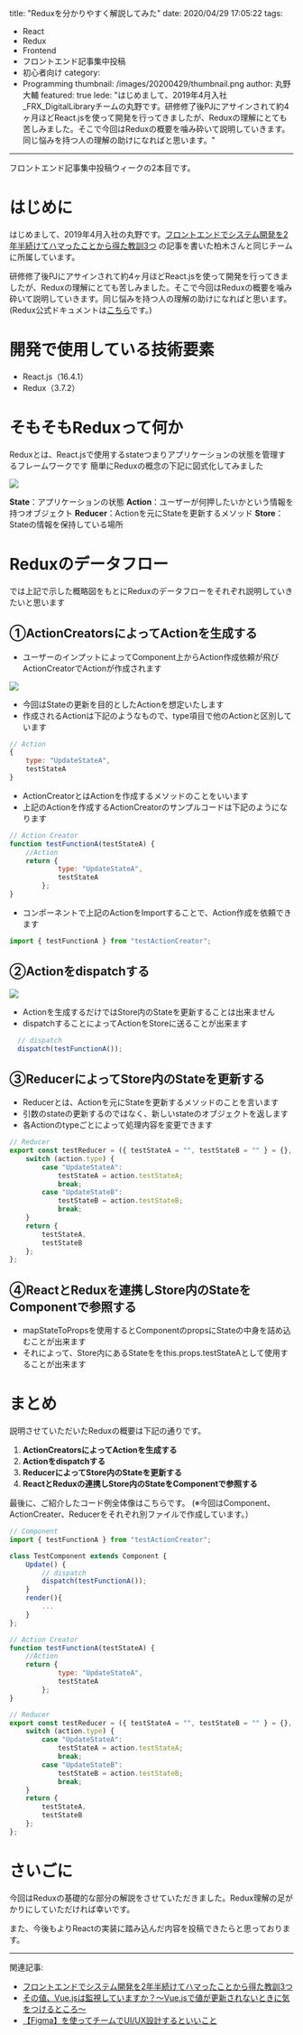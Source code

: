 title: "Reduxを分かりやすく解説してみた"
date: 2020/04/29 17:05:22
tags:
  - React
  - Redux
  - Frontend
  - フロントエンド記事集中投稿
  - 初心者向け
category:
  - Programming
thumbnail: /images/20200429/thumbnail.png
author: 丸野大輔
featured: true
lede: "はじめまして、2019年4月入社_FRX_DigitalLibraryチームの丸野です。研修修了後PJにアサインされて約4ヶ月ほどReact.jsを使って開発を行ってきましたが、Reduxの理解にとても苦しみました。そこで今回はReduxの概要を噛み砕いて説明していきます。同じ悩みを持つ人の理解の助けになればと思います。"
---

フロントエンド記事集中投稿ウィークの2本目です。

# はじめに

はじめまして、2019年4月入社の丸野です。[フロントエンドでシステム開発を2年半続けてハマったことから得た教訓3つ](https://future-architect.github.io/articles/20191029/) の記事を書いた柏木さんと同じチームに所属しています。

研修修了後PJにアサインされて約4ヶ月ほどReact.jsを使って開発を行ってきましたが、Reduxの理解にとても苦しみました。そこで今回はReduxの概要を噛み砕いて説明していきます。同じ悩みを持つ人の理解の助けになればと思います。
(Redux公式ドキュメントは[こちら](https://redux.js.org/)です。)


# 開発で使用している技術要素

* React.js（16.4.1）
* Redux（3.7.2）

# そもそもReduxって何か

Reduxとは、React.jsで使用するstateつまりアプリケーションの状態を管理するフレームワークです
簡単にReduxの概念の下記に図式化してみました


<img src="/images/20200429/1.png">


**State**：アプリケーションの状態
**Action**：ユーザーが何押したいかという情報を持つオブジェクト
**Reducer**：Actionを元にStateを更新するメソッド
**Store**：Stateの情報を保持している場所

# Reduxのデータフロー
では上記で示した概略図をもとにReduxのデータフローをそれぞれ説明していきたいと思います

## ①ActionCreatorsによってActionを生成する
* ユーザーのインプットによってComponent上からAction作成依頼が飛びActionCreatorでActionが作成されます

<img src="/images/20200429/2.png" class="img-small-size">


* 今回はStateの更新を目的としたActionを想定いたします
* 作成されるActionは下記のようなもので、type項目で他のActionと区別しています

```js Action.js
// Action
{
    type: "UpdateStateA",
    testStateA
}
```

* ActionCreatorとはActionを作成するメソッドのことをいいます
* 上記のActionを作成するActionCreatorのサンプルコードは下記のようになります

```js ActionCreater.js
// Action Creator
function testFunctionA(testStateA) {
    //Action
    return {
            type: "UpdateStateA",
            testStateA
        };
}
```

* コンポーネントで上記のActionをImportすることで、Action作成を依頼できます

```js Component.js
import { testFunctionA } from "testActionCreator";
```

## ②Actionをdispatchする

<img src="/images/20200429/3.png" class="img-small-size">


* Actionを生成するだけではStore内のStateを更新することは出来ません
* dispatchすることによってActionをStoreに送ることが出来ます

```js Component.js
  // dispatch
  dispatch(testFunctionA());
```

## ③ReducerによってStore内のStateを更新する
* Reducerとは、Actionを元にStateを更新するメソッドのことを言います
* 引数のstateの更新するのではなく、新しいstateのオブジェクトを返します
* 各Actionのtypeごとによって処理内容を変更できます

```js Reducer.js
// Reducer
export const testReducer = ({ testStateA = "", testStateB = "" } = {}, action) => {
    switch (action.type) {
        case "UpdateStateA":
            testStateA = action.testStateA;
            break;
        case "UpdateStateB":
            testStateB = action.testStateB;
            break;
    }
    return {
        testStateA,
        testStateB
    };
};
```

## ④ReactとReduxを連携しStore内のStateをComponentで参照する

* mapStateToPropsを使用するとComponentのpropsにStateの中身を詰め込むことが出来ます
* それによって、Store内にあるStateををthis.props.testStateAとして使用することが出来ます

# まとめ

説明させていただいたReduxの概要は下記の通りです。

1. **ActionCreatorsによってActionを生成する**
2. **Actionをdispatchする**
3. **ReducerによってStore内のStateを更新する**
4. **ReactとReduxの連携しStore内のStateをComponentで参照する**

最後に、ご紹介したコード例全体像はこちらです。
(※今回はComponent、ActionCreater、Reducerをそれぞれ別ファイルで作成しています。）

```js Test.js
// Component
import { testFunctionA } from "testActionCreator";

class TestComponent extends Component {
    Update() {
        // dispatch
        dispatch(testFunctionA());
    }
    render(){
        ...
    }
};

// Action Creator
function testFunctionA(testStateA) {
    //Action
    return {
            type: "UpdateStateA",
            testStateA
        };
}

// Reducer
export const testReducer = ({ testStateA = "", testStateB = "" } = {}, action) => {
    switch (action.type) {
        case "UpdateStateA":
            testStateA = action.testStateA;
            break;
        case "UpdateStateB":
            testStateB = action.testStateB;
            break;
    }
    return {
        testStateA,
        testStateB
    };
};
```

# さいごに

今回はReduxの基礎的な部分の解説をさせていただきました。Redux理解の足がかりにしていただければ幸いです。

また、今後もよりReactの実装に踏み込んだ内容を投稿できたらと思っております。

----

関連記事:

* [フロントエンドでシステム開発を2年半続けてハマったことから得た教訓3つ](https://future-architect.github.io/articles/20191029/)
* [その値、Vue.jsは監視していますか？～Vue.jsで値が更新されないときに気をつけるところ～](https://future-architect.github.io/articles/20200316/)
* [【Figma】を使ってチームでUI/UX設計するといいこと](https://future-architect.github.io/articles/20200318/)

